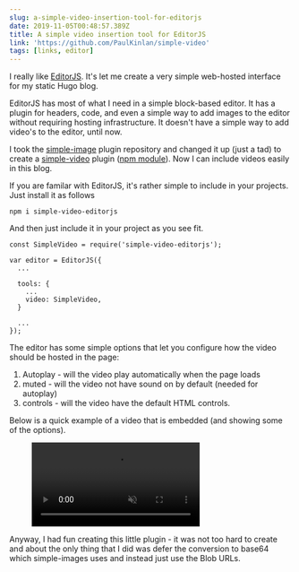 ```yaml
---
slug: a-simple-video-insertion-tool-for-editorjs
date: 2019-11-05T00:48:57.389Z
title: A simple video insertion tool for EditorJS
link: 'https://github.com/PaulKinlan/simple-video'
tags: [links, editor]
---
```


I really like [EditorJS](https://editorjs.io/). It's let me create a very simple web-hosted interface for my static Hugo blog.

EditorJS has most of what I need in a simple block-based editor. It has a plugin for headers, code, and even a simple way to add images to the editor without requiring hosting infrastructure. It doesn't have a simple way to add video's to the editor, until now.

I took the [simple-image](https://github.com/editor-js/simple-image) plugin&nbsp;repository and changed it up (just a tad) to create a [simple-video](https://github.com/PaulKinlan/simple-video) plugin ([npm module](https://www.npmjs.com/package/simple-video-editorjs)). Now I can include videos easily in this blog.

If you are familar with EditorJS, it's rather simple to include in your projects. Just install it as follows

```
npm i simple-video-editorjs
```

And then just include it in your project as you see fit.

```
const SimpleVideo = require('simple-video-editorjs');

var editor = EditorJS({
  ...
  
  tools: {
    ...
    video: SimpleVideo,
  }
  
  ...
});
```

The editor has some simple options that let you configure how the video should be hosted in the page:

1. Autoplay - will the video play automatically when the page loads
1. muted - will the video not have sound on by default (needed for autoplay)
1. controls - will the video have the default HTML controls.

Below is a quick example of a video that is embedded (and showing some of the options).

<figure><video src="/videos/2019-11-06-a-simple-video-insertion-tool-for-editorjs-0.mp4" alt="Showing Options for EditorJS simple video." autoplay muted></video></figure>

Anyway, I had fun creating this little plugin - it was not too hard to create and about the only thing that I did was defer the conversion to base64 which simple-images uses and instead just use the Blob URLs.